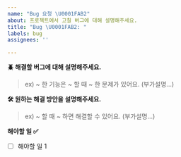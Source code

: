 ```yaml
---
name: "Bug 요청 \U0001FAB2"
about: 프로젝트에서 고칠 버그에 대해 설명해주세요.
title: "Bug \U0001FAB2: "
labels: bug
assignees: ''

---
```


**🪲 해결할 버그에 대해 설명해주세요.**
> ex) ~ 한 기능은 ~ 할 때 ~ 한 문제가 있어요. (부가설명...)

**🛠️ 원하는 해결 방안을 설명해주세요.**
> ex) ~ 할 때 ~ 하면 해결할 수 있어요. (부가설명...)

**해야할 일 ✅**
- [ ] 해야할 일 1
